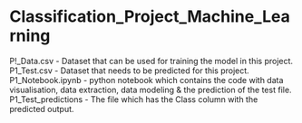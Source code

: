 # Classification_Project_Machine_Learning

P!_Data.csv - Dataset that can be used for training the model in this project.
P1_Test.csv - Dataset that needs to be predicted for this project.
P1_Notebook.ipynb - python notebook which contains the code with data visualisation, data extraction, data modeling & the prediction of the test file.
P1_Test_predictions - The file which has the Class column with the predicted output.
